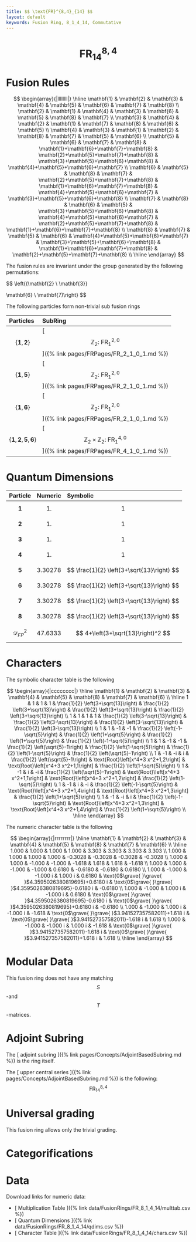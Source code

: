 ```yaml
---
title: $$ \text{FR}^{8,4}_{14} $$
layout: default
keywords: Fusion Ring, 8_1_4_14, Commutative
---
```

# $$ \text{FR}^{8,4}_{14} $$


# Fusion Rules

$$
\begin{array}{|llllllll|}
\hline
 \mathbf{1} & \mathbf{2} & \mathbf{3} & \mathbf{4} & \mathbf{5} & \mathbf{6} & \mathbf{7} & \mathbf{8} \\
 \mathbf{2} & \mathbf{1} & \mathbf{4} & \mathbf{3} & \mathbf{6} & \mathbf{5} & \mathbf{8} & \mathbf{7} \\
 \mathbf{3} & \mathbf{4} & \mathbf{2} & \mathbf{1} & \mathbf{7} & \mathbf{8} & \mathbf{6} & \mathbf{5} \\
 \mathbf{4} & \mathbf{3} & \mathbf{1} & \mathbf{2} & \mathbf{8} & \mathbf{7} & \mathbf{5} & \mathbf{6} \\
 \mathbf{5} & \mathbf{6} & \mathbf{7} & \mathbf{8} & \mathbf{1}+\mathbf{6}+\mathbf{7}+\mathbf{8} & \mathbf{2}+\mathbf{5}+\mathbf{7}+\mathbf{8} & \mathbf{3}+\mathbf{5}+\mathbf{6}+\mathbf{8} & \mathbf{4}+\mathbf{5}+\mathbf{6}+\mathbf{7} \\
 \mathbf{6} & \mathbf{5} & \mathbf{8} & \mathbf{7} & \mathbf{2}+\mathbf{5}+\mathbf{7}+\mathbf{8} & \mathbf{1}+\mathbf{6}+\mathbf{7}+\mathbf{8} & \mathbf{4}+\mathbf{5}+\mathbf{6}+\mathbf{7} & \mathbf{3}+\mathbf{5}+\mathbf{6}+\mathbf{8} \\
 \mathbf{7} & \mathbf{8} & \mathbf{6} & \mathbf{5} & \mathbf{3}+\mathbf{5}+\mathbf{6}+\mathbf{8} & \mathbf{4}+\mathbf{5}+\mathbf{6}+\mathbf{7} & \mathbf{2}+\mathbf{5}+\mathbf{7}+\mathbf{8} & \mathbf{1}+\mathbf{6}+\mathbf{7}+\mathbf{8} \\
 \mathbf{8} & \mathbf{7} & \mathbf{5} & \mathbf{6} & \mathbf{4}+\mathbf{5}+\mathbf{6}+\mathbf{7} & \mathbf{3}+\mathbf{5}+\mathbf{6}+\mathbf{8} & \mathbf{1}+\mathbf{6}+\mathbf{7}+\mathbf{8} & \mathbf{2}+\mathbf{5}+\mathbf{7}+\mathbf{8} \\
\hline
\end{array}
$$


The fusion rules are invariant under the group generated by the following permutations:

$$ \left\{(\mathbf{2} \ \mathbf{3}}

 \mathbf{6} \ \mathbf{7)\right\} $$


The following particles form non-trivial sub fusion rings

| Particles | SubRing |
| :------ | :------ |
| $$ \{\mathbf{1},\mathbf{2}\} $$ | [ $$ \mathbb{Z}_2:\ \text{FR}^{2,0}_{1} $$ ]({% link pages/FRPages/FR_2_1_0_1.md %}) |
| $$ \{\mathbf{1},\mathbf{5}\} $$ | [ $$ \mathbb{Z}_2:\ \text{FR}^{2,0}_{1} $$ ]({% link pages/FRPages/FR_2_1_0_1.md %}) |
| $$ \{\mathbf{1},\mathbf{6}\} $$ | [ $$ \mathbb{Z}_2:\ \text{FR}^{2,0}_{1} $$ ]({% link pages/FRPages/FR_2_1_0_1.md %}) |
| $$ \{\mathbf{1},\mathbf{2},\mathbf{5},\mathbf{6}\} $$ | [ $$ \mathbb{Z}_2\times \mathbb{Z}_2:\ \text{FR}^{4,0}_{1} $$ ]({% link pages/FRPages/FR_4_1_0_1.md %}) |


# Quantum Dimensions

| Particle | Numeric | Symbolic |
| :------ | :------ | :------ |
| $$ \mathbf{1} $$ | $$ 1. $$ | $$ 1 $$ |
| $$ \mathbf{2} $$ | $$ 1. $$ | $$ 1 $$ |
| $$ \mathbf{3} $$ | $$ 1. $$ | $$ 1 $$ |
| $$ \mathbf{4} $$ | $$ 1. $$ | $$ 1 $$ |
| $$ \mathbf{5} $$ | $$ 3.30278 $$ | $$ \frac{1}{2} \left(3+\sqrt{13}\right) $$ |
| $$ \mathbf{6} $$ | $$ 3.30278 $$ | $$ \frac{1}{2} \left(3+\sqrt{13}\right) $$ |
| $$ \mathbf{7} $$ | $$ 3.30278 $$ | $$ \frac{1}{2} \left(3+\sqrt{13}\right) $$ |
| $$ \mathbf{8} $$ | $$ 3.30278 $$ | $$ \frac{1}{2} \left(3+\sqrt{13}\right) $$ |
| $$ \mathcal{D}_{FP}^2 $$ | $$ 47.6333 $$ | $$ 4+\left(3+\sqrt{13}\right)^2 $$ |

# Characters

The symbolic character table is the following

$$
\begin{array}{|cccccccc|}
\hline
 \mathbf{1} & \mathbf{2} & \mathbf{3} & \mathbf{4} & \mathbf{5} & \mathbf{8} & \mathbf{7} & \mathbf{6} \\
\hline
 1 & 1 & 1 & 1 & \frac{1}{2} \left(3+\sqrt{13}\right) & \frac{1}{2} \left(3+\sqrt{13}\right) & \frac{1}{2} \left(3+\sqrt{13}\right) & \frac{1}{2} \left(3+\sqrt{13}\right) \\
 1 & 1 & 1 & 1 & \frac{1}{2} \left(3-\sqrt{13}\right) & \frac{1}{2} \left(3-\sqrt{13}\right) & \frac{1}{2} \left(3-\sqrt{13}\right) & \frac{1}{2} \left(3-\sqrt{13}\right) \\
 1 & 1 & -1 & -1 & \frac{1}{2} \left(-1-\sqrt{5}\right) & \frac{1}{2} \left(1+\sqrt{5}\right) & \frac{1}{2} \left(1+\sqrt{5}\right) & \frac{1}{2} \left(-1-\sqrt{5}\right) \\
 1 & 1 & -1 & -1 & \frac{1}{2} \left(\sqrt{5}-1\right) & \frac{1}{2} \left(1-\sqrt{5}\right) & \frac{1}{2} \left(1-\sqrt{5}\right) & \frac{1}{2} \left(\sqrt{5}-1\right) \\
 1 & -1 & -i & i & \frac{1}{2} \left(\sqrt{5}-1\right) & \text{Root}\left[x^4+3 x^2+1,2\right] & \text{Root}\left[x^4+3 x^2+1,1\right] & \frac{1}{2} \left(1-\sqrt{5}\right) \\
 1 & -1 & i & -i & \frac{1}{2} \left(\sqrt{5}-1\right) & \text{Root}\left[x^4+3 x^2+1,1\right] & \text{Root}\left[x^4+3 x^2+1,2\right] & \frac{1}{2} \left(1-\sqrt{5}\right) \\
 1 & -1 & i & -i & \frac{1}{2} \left(-1-\sqrt{5}\right) & \text{Root}\left[x^4+3 x^2+1,4\right] & \text{Root}\left[x^4+3 x^2+1,3\right] & \frac{1}{2} \left(1+\sqrt{5}\right) \\
 1 & -1 & -i & i & \frac{1}{2} \left(-1-\sqrt{5}\right) & \text{Root}\left[x^4+3 x^2+1,3\right] & \text{Root}\left[x^4+3 x^2+1,4\right] & \frac{1}{2} \left(1+\sqrt{5}\right) \\
\hline
\end{array}
$$

The numeric character table is the following

$$
\begin{array}{|rrrrrrrr|}
\hline
 \mathbf{1} & \mathbf{2} & \mathbf{3} & \mathbf{4} & \mathbf{5} & \mathbf{8} & \mathbf{7} & \mathbf{6} \\
\hline
 1.000 & 1.000 & 1.000 & 1.000 & 3.303 & 3.303 & 3.303 & 3.303 \\
 1.000 & 1.000 & 1.000 & 1.000 & -0.3028 & -0.3028 & -0.3028 & -0.3028 \\
 1.000 & 1.000 & -1.000 & -1.000 & -1.618 & 1.618 & 1.618 & -1.618 \\
 1.000 & 1.000 & -1.000 & -1.000 & 0.6180 & -0.6180 & -0.6180 & 0.6180 \\
 1.000 & -1.000 & -1.000 i & 1.000 i & 0.6180 & \text{0$\grave{ }\grave{ }$4.3595026380819695}+0.6180 i & \text{0$\grave{ }\grave{ }$4.3595026380819695}-0.6180 i & -0.6180 \\
 1.000 & -1.000 & 1.000 i & -1.000 i & 0.6180 & \text{0$\grave{ }\grave{ }$4.3595026380819695}-0.6180 i & \text{0$\grave{ }\grave{ }$4.3595026380819695}+0.6180 i & -0.6180 \\
 1.000 & -1.000 & 1.000 i & -1.000 i & -1.618 & \text{0$\grave{ }\grave{ }$3.941527357582011}+1.618 i & \text{0$\grave{ }\grave{ }$3.941527357582011}-1.618 i & 1.618 \\
 1.000 & -1.000 & -1.000 i & 1.000 i & -1.618 & \text{0$\grave{ }\grave{ }$3.941527357582011}-1.618 i & \text{0$\grave{ }\grave{ }$3.941527357582011}+1.618 i & 1.618 \\
\hline
\end{array}
$$

# Modular Data

This fusion ring does not have any matching $$ S $$-and $$ T $$-matrices.

# Adjoint Subring

The [ adjoint subring ]({% link pages/Concepts/AdjointBasedSubring.md %}) is the ring itself.

The [ upper central series ]({% link pages/Concepts/AdjointBasedSubring.md %}) is the following:
$$ \text{FR}^{8,4}_{14} $$

# Universal grading

This fusion ring allows only the trivial grading.

# Categorifications



# Data

Download links for numeric data:

* [ Multiplication Table ]({% link data/FusionRings/FR_8_1_4_14/multtab.csv %})
* [ Quantum Dimensions ]({% link data/FusionRings/FR_8_1_4_14/qdims.csv %})
* [ Character Table ]({% link data/FusionRings/FR_8_1_4_14/chars.csv %})